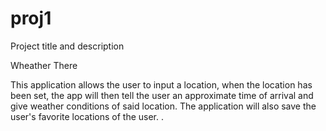 # proj1


Project title and description

Wheather There

This application allows the user to input a location, when the location has been set, the app will then tell the user an approximate time of arrival and give weather conditions of said location. The application will also save the user's favorite locations of the user. . 

